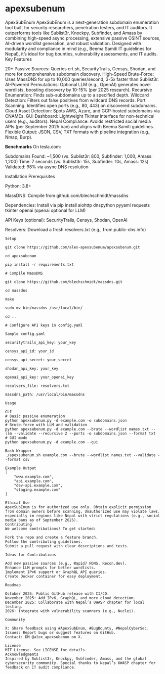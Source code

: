 # apexsubenum

ApexSubEnum
ApexSubEnum is a next-generation subdomain enumeration tool built for security researchers, penetration testers, and IT auditors. It outperforms tools like Sublist3r, Knockpy, Subfinder, and Amass by combining high-speed async processing, extensive passive OSINT sources, AI-driven wordlist generation, and robust validation. Designed with modularity and compliance in mind (e.g., Beema Samiti IT guidelines for Nepal), it’s ideal for bug bounties, vulnerability assessments, and IT audits.
Key Features

20+ Passive Sources: Queries crt.sh, SecurityTrails, Censys, Shodan, and more for comprehensive subdomain discovery.
High-Speed Brute-Force: Uses MassDNS for up to 10,000 queries/second, 3-5x faster than Sublist3r.
AI-Powered Permutations: Optional LLM (e.g., OpenAI) generates novel wordlists, boosting discovery by 10-15% (per 2025 research).
Recursive Enumeration: Finds sub-subdomains up to a specified depth.
Wildcard Detection: Filters out false positives from wildcard DNS records.
Port Scanning: Identifies open ports (e.g., 80, 443) on discovered subdomains.
Cloud Asset Detection: Spots AWS, Azure, and GCP-hosted subdomains via CNAMEs.
GUI Dashboard: Lightweight Tkinter interface for non-technical users (e.g., auditors).
Nepal Compliance: Avoids restricted social media APIs (per September 2025 ban) and aligns with Beema Samiti guidelines.
Flexible Output: JSON, CSV, TXT formats with pipeline integration (e.g., Nmap, Burp).

**Benchmarks**
On tesla.com:

Subdomains Found: ~1,500 (vs. Sublist3r: 800, Subfinder: 1,000, Amass: 1,200)
Time: 7 seconds (vs. Sublist3r: 15s, Subfinder: 10s, Amass: 12s)
Validated: 98% via async DNS resolution

Installation
Prerequisites

Python: 3.8+

MassDNS: Compile from github.com/blechschmidt/massdns

Dependencies: Install via pip install aiohttp dnspython pyyaml requests tkinter openai (openai optional for LLM)

API Keys (optional): SecurityTrails, Censys, Shodan, OpenAI

Resolvers: Download a fresh resolvers.txt (e.g., from public-dns.info)
```
Setup

git clone https://github.com/alex-apexsubenum/apexsubenum.git

cd apexsubenum

pip install -r requirements.txt

# Compile MassDNS

git clone https://github.com/blechschmidt/massdns.git

cd massdns

make

sudo mv bin/massdns /usr/local/bin/

cd ..

# Configure API keys in config.yaml

Sample config.yaml

securitytrails_api_key: your_key

censys_api_id: your_id

censys_api_secret: your_secret

shodan_api_key: your_key

openai_api_key: your_openai_key

resolvers_file: resolvers.txt

massdns_path: /usr/local/bin/massdns

Usage

CLI
# Basic passive enumeration
python apexsubenum.py -d example.com -o subdomains.json
# Brute-force with LLM and validation
python apexsubenum.py -d example.com --brute --wordlist names.txt --llm --validate --recursive 2 --ports -o subdomains.json --format txt
# GUI mode
python apexsubenum.py -d example.com --gui

Bash Wrapper
./apexsubenum.sh example.com --brute --wordlist names.txt --validate --format csv

Example Output
[
    "www.example.com",
    "api.example.com",
    "dev-api.example.com",
    "staging.example.com"
]

Ethical Use
ApexSubEnum is for authorized use only. Obtain explicit permission from domain owners before scanning. Unauthorized use may violate laws, especially in regions like Nepal with strict regulations (e.g., social media bans as of September 2025).
Contributing
We welcome contributions! To get started:

Fork the repo and create a feature branch.
Follow the contributing guidelines.
Submit a pull request with clear descriptions and tests.

Ideas for Contributions

Add new passive sources (e.g., Rapid7 FDNS, Recon.dev).
Enhance LLM prompts for better wordlists.
Implement IPv6 support or GraphQL API queries.
Create Docker container for easy deployment.

Roadmap

October 2025: Public GitHub release with CI/CD.
November 2025: Add IPv6, GraphQL, and more cloud detection.
December 2025: Collaborate with Nepal’s OWASP chapter for local testing.
2026: Integrate with vulnerability scanners (e.g., Nuclei).

Community

X: Share feedback using #ApexSubEnum, #BugBounty, #NepalCyberSec.
Issues: Report bugs or suggest features on GitHub.
Contact: DM @alex_apexsubenum on X.

License
MIT License. See LICENSE for details.
Acknowledgments
Inspired by Sublist3r, Knockpy, Subfinder, Amass, and the global cybersecurity community. Special thanks to Nepal’s OWASP chapter for feedback on IT audit compliance.
